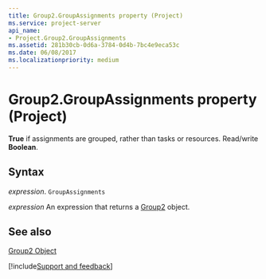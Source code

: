 ```yaml
---
title: Group2.GroupAssignments property (Project)
ms.service: project-server
api_name:
- Project.Group2.GroupAssignments
ms.assetid: 281b30cb-0d6a-3784-0d4b-7bc4e9eca53c
ms.date: 06/08/2017
ms.localizationpriority: medium
---
```



# Group2.GroupAssignments property (Project)

 **True** if assignments are grouped, rather than tasks or resources. Read/write **Boolean**.


## Syntax

_expression_. `GroupAssignments`

 _expression_ An expression that returns a [Group2](./Project.Group2.md) object.


## See also


[Group2 Object](Project.Group2.md)

[!include[Support and feedback](~/includes/feedback-boilerplate.md)]